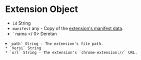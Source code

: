 # Extension Object

* `id` String
* `manifest` any - Copy of the [extension's manifest data](https://developer.chrome.com/extensions/manifest).
* ` nama </ 0>  Deretan</li>
<li><code>path` String - The extension's file path.
* `Versi` String
* `url` String - The extension's `chrome-extension://` URL.
